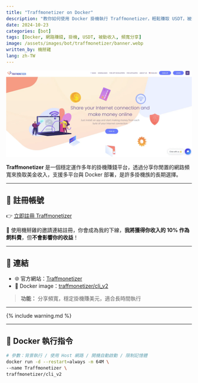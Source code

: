 ```yaml
---
title: "Traffmonetizer on Docker"
description: "教你如何使用 Docker 掛機執行 Traffmonetizer，輕鬆賺取 USDT，被動收入不再只是夢想。"
date: 2024-10-23
categories: [bot]
tags: [Docker, 網路賺錢, 掛機, USDT, 被動收入, 頻寬分享]
image: /assets/images/bot/traffmonetizer/banner.webp
written_by: 機掰雞
lang: zh-TW
---
```


![Traffmonetizer 封面圖](/assets/images/bot/traffmonetizer/banner.webp)

**Traffmonetizer** 是一個穩定運作多年的掛機賺錢平台，透過分享你閒置的網路頻寬來換取美金收入，支援多平台與 Docker 部署，是許多掛機族的長期選擇。

---

## 📝 註冊帳號

👉 [立即註冊 Traffmonetizer](https://traffmonetizer.com/?aff=2656)

🎉 使用機掰雞的邀請連結註冊，你會成為我的下線，**我將獲得你收入的 10% 作為飼料費**，但**不會影響你的收益**！

---

## 🔗 連結

- 🌐 官方網站：[Traffmonetizer](https://traffmonetizer.com)
- 🐳 Docker image：[traffmonetizer/cli_v2](https://hub.docker.com/r/traffmonetizer/cli_v2)
> **功能：** 分享頻寬，穩定掛機賺美元，適合長時間執行

---

{% include warning.md %}

---

## 🐳 Docker 執行指令

```bash
# 參數：背景執行 / 使用 Host 網路 / 開機自動啟動 / 限制記憶體
docker run -d --restart=always -m 64M \
--name Traffmonetizer \
traffmonetizer/cli_v2
```
